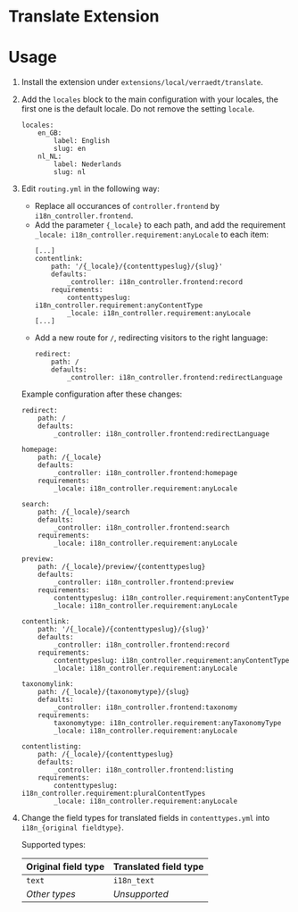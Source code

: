 Translate Extension
===================

# Usage

1. Install the extension under `extensions/local/verraedt/translate`.
2. Add the `locales` block to the main configuration with your locales, the first one is the default locale. Do not remove the setting `locale`.

    ```
    locales:
        en_GB:
            label: English
            slug: en
        nl_NL:
            label: Nederlands
            slug: nl
    ```
3. Edit `routing.yml` in the following way:
   * Replace all occurances of `controller.frontend` by `i18n_controller.frontend`.
   * Add the parameter `{_locale}` to each path, and add the requirement `_locale: i18n_controller.requirement:anyLocale` to each item:
     ```
     [...]
     contentlink:
         path: '/{_locale}/{contenttypeslug}/{slug}'
         defaults:
             _controller: i18n_controller.frontend:record
         requirements:
             contenttypeslug: i18n_controller.requirement:anyContentType
             _locale: i18n_controller.requirement:anyLocale
     [...]
     ```
   * Add a new route for `/`, redirecting visitors to the right language: 
     ```
     redirect:
         path: /
         defaults:
             _controller: i18n_controller.frontend:redirectLanguage
     ```

   Example configuration after these changes:

   ```
   redirect:
       path: /
       defaults:
           _controller: i18n_controller.frontend:redirectLanguage
           
   homepage:
       path: /{_locale}
       defaults:
           _controller: i18n_controller.frontend:homepage
       requirements:
           _locale: i18n_controller.requirement:anyLocale

   search:
       path: /{_locale}/search
       defaults:
           _controller: i18n_controller.frontend:search
       requirements:
           _locale: i18n_controller.requirement:anyLocale

   preview:
       path: /{_locale}/preview/{contenttypeslug}
       defaults:
           _controller: i18n_controller.frontend:preview
       requirements:
           contenttypeslug: i18n_controller.requirement:anyContentType
           _locale: i18n_controller.requirement:anyLocale
           
   contentlink:
       path: '/{_locale}/{contenttypeslug}/{slug}'
       defaults:
           _controller: i18n_controller.frontend:record
       requirements:
           contenttypeslug: i18n_controller.requirement:anyContentType
           _locale: i18n_controller.requirement:anyLocale

   taxonomylink:
       path: /{_locale}/{taxonomytype}/{slug}
       defaults:
           _controller: i18n_controller.frontend:taxonomy
       requirements:
           taxonomytype: i18n_controller.requirement:anyTaxonomyType
           _locale: i18n_controller.requirement:anyLocale

   contentlisting:
       path: /{_locale}/{contenttypeslug}
       defaults:
           _controller: i18n_controller.frontend:listing
       requirements:
           contenttypeslug: i18n_controller.requirement:pluralContentTypes
           _locale: i18n_controller.requirement:anyLocale
   ```

4. Change the field types for translated fields in `contenttypes.yml` into `i18n_{original fieldtype}`. 

   Supported types:

   | Original field type | Translated field type |
   | ------------------- | --------------------- |
   | `text`              | `i18n_text`           |
   | _Other types_       | _Unsupported_         |


